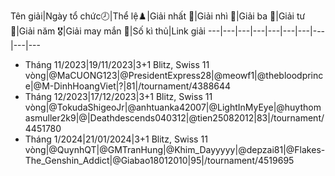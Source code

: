 Tên giải|Ngày tổ chức🕗|Thể lệ♟️|Giải nhất 🥇|Giải nhì 🥈|Giải ba 🥉|Giải tư 🏅|Giải năm 🎖️|Giải may mắn 🌟|Số kì thủ|Link giải
---|---|---|---|---|---|---|---|---|---
* Tháng 11/2023|19/11/2023|3+1 Blitz, Swiss 11 vòng|@MaCUONG123|@PresidentExpress28|@meowf1|@thebloodprince|@M-DinhHoangViet|?|81|/tournament/4388644
* Tháng 12/2023|17/12/2023|3+1 Blitz, Swiss 11 vòng|@TokudaShigeoJr|@anhtuanka42007|@LightInMyEye|@huythomasmuller2k9|@|Deathdescends040312|@tien25082012|83|/tournament/4451780
* Tháng 1/2024|21/01/2024|3+1 Blitz, Swiss 11 vòng|@QuynhQT|@GMTranHung|@Khim_Dayyyyy|@depzai81|@Flakes-The_Genshin_Addict|@Giabao18012010|95|/tournament/4519695
